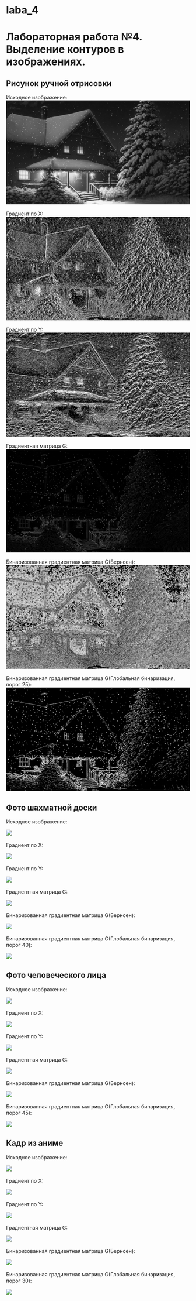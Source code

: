 # laba_4
# Лабораторная работа №4. Выделение контуров в изображениях.
## Рисунок ручной отрисовки
Исходное изображение:
![](pictures_src/house_semitone.bmp)

Градиент по Х:
![](pictures_results/house_grad_x.bmp)

Градиент по Y:
![](pictures_results/house_grad_y.bmp)

Градиентная матрица G:
![](pictures_results/house_grad_g.bmp)

Бинаризованная градиентная матрица G(Бернсен):
![](pictures_results/house_grad_g_b.bmp)

Бинаризованная градиентная матрица G(Глобальная бинаризация, порог 25):
![](pictures_results/house_bin_25.bmp)

## Фото шахматной доски
Исходное изображение:

![](pictures_src/chess_semitone.bmp)

Градиент по Х:

![](pictures_results/chess_grad_x.bmp)

Градиент по Y:

![](pictures_results/chess_grad_y.bmp)

Градиентная матрица G:

![](pictures_results/chess_grad_g.bmp)

Бинаризованная градиентная матрица G(Бернсен):

![](pictures_results/chess_grad_g_b.bmp)

Бинаризованная градиентная матрица G(Глобальная бинаризация, порог 40):

![](pictures_results/chess_bin_40.bmp)

## Фото человеческого лица
Исходное изображение:

![](pictures_src/face_semitone.bmp)

Градиент по Х:

![](pictures_results/face_grad_x.bmp)

Градиент по Y:

![](pictures_results/face_grad_y.bmp)

Градиентная матрица G:

![](pictures_results/face_grad_g.bmp)

Бинаризованная градиентная матрица G(Бернсен):

![](pictures_results/face_bernsen.bmp)

Бинаризованная градиентная матрица G(Глобальная бинаризация, порог 45):

![](pictures_results/face_bin_45.bmp)


## Кадр из аниме
Исходное изображение:

![](pictures_src/tsukyo_semitone.bmp)

Градиент по Х:

![](pictures_results/tsukyo_grad_x.bmp)

Градиент по Y:

![](pictures_results/tsukyo_grad_y.bmp)

Градиентная матрица G:

![](pictures_results/tsukyo_grad_g.bmp)

Бинаризованная градиентная матрица G(Бернсен):

![](pictures_results/tsukyo_grad_g_b.bmp)

Бинаризованная градиентная матрица G(Глобальная бинаризация, порог 30):

![](pictures_results/tsukyo_bin_30.bmp)

